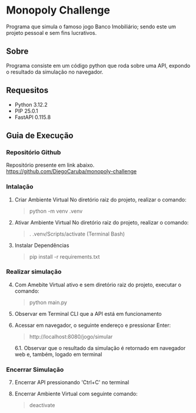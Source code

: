 # Monopoly Challenge

Programa que simula o famoso jogo Banco Imobiliário; sendo este um projeto pessoal e sem fins lucrativos.

## Sobre

Programa consiste em um código python que roda sobre uma API, expondo o resultado da simulação no navegador.

## Requesitos

- Python 3.12.2
- PIP 25.0.1
- FastAPI 0.115.8

## Guia de Execução

### Repositório Github
Repositório presente em link abaixo.
https://github.com/DiegoCaruba/monopoly-challenge 

### Intalação
1. Criar Ambiente Virtual
    No diretório raiz do projeto, realizar o comando:
    > python -m venv .venv

2. Ativar Ambiente Virtual
    No diretório raiz do projeto, realizar o comando:
    > . .venv/Scripts/activate (Terminal Bash)

3. Instalar Dependências
    > pip install -r requirements.txt

### Realizar simulação
4. Com Amebite Virtual ativo e sem diretório raiz do projeto, executar o comando:
    > python main.py

5. Observar em Terminal CLI que a API está em funcionamento

6. Acessar em navegador, o seguinte endereço e pressionar Enter:
    > http://localhost:8080/jogo/simular

    6.1. Observar que o resultado da simulação é retornado em navegador web e, também, logado em terminal

### Encerrar Simulação

7. Encerrar API pressionando 'Ctrl+C' no terminal

8. Encerrar Ambiente Virtual com seguinte comando:
    > deactivate